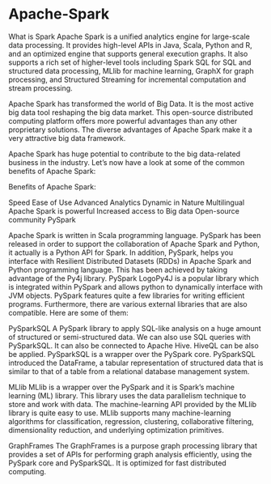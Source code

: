 # Apache-Spark
What is Spark
Apache Spark is a unified analytics engine for large-scale data processing. It provides high-level APIs in Java, Scala, Python and R, and an optimized engine that supports general execution graphs. It also supports a rich set of higher-level tools including Spark SQL for SQL and structured data processing, MLlib for machine learning, GraphX for graph processing, and Structured Streaming for incremental computation and stream processing.

Apache Spark has transformed the world of Big Data. It is the most active big data tool reshaping the big data market. This open-source distributed computing platform offers more powerful advantages than any other proprietary solutions. The diverse advantages of Apache Spark make it a very attractive big data framework.

Apache Spark has huge potential to contribute to the big data-related business in the industry. Let’s now have a look at some of the common benefits of Apache Spark:

Benefits of Apache Spark:

Speed
Ease of Use
Advanced Analytics
Dynamic in Nature
Multilingual
Apache Spark is powerful
Increased access to Big data
Open-source community
PySpark


Apache Spark is written in Scala programming language. PySpark has been released in order to support the collaboration of Apache Spark and Python, it actually is a Python API for Spark. In addition, PySpark, helps you interface with Resilient Distributed Datasets (RDDs) in Apache Spark and Python programming language. This has been achieved by taking advantage of the Py4j library. PySpark LogoPy4J is a popular library which is integrated within PySpark and allows python to dynamically interface with JVM objects. PySpark features quite a few libraries for writing efficient programs. Furthermore, there are various external libraries that are also compatible. Here are some of them:

PySparkSQL A PySpark library to apply SQL-like analysis on a huge amount of structured or semi-structured data. We can also use SQL queries with PySparkSQL. It can also be connected to Apache Hive. HiveQL can be also be applied. PySparkSQL is a wrapper over the PySpark core. PySparkSQL introduced the DataFrame, a tabular representation of structured data that is similar to that of a table from a relational database management system.

MLlib MLlib is a wrapper over the PySpark and it is Spark’s machine learning (ML) library. This library uses the data parallelism technique to store and work with data. The machine-learning API provided by the MLlib library is quite easy to use. MLlib supports many machine-learning algorithms for classification, regression, clustering, collaborative filtering, dimensionality reduction, and underlying optimization primitives.

GraphFrames The GraphFrames is a purpose graph processing library that provides a set of APIs for performing graph analysis efficiently, using the PySpark core and PySparkSQL. It is optimized for fast distributed computing.

